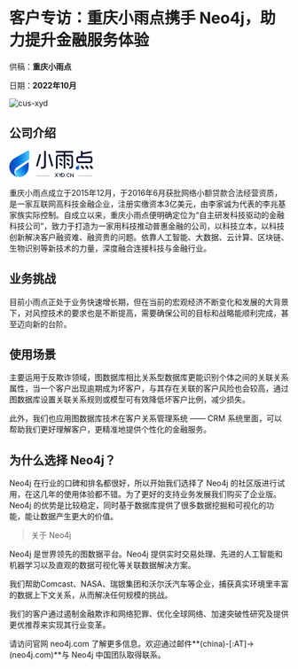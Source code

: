 # 客户专访：重庆小雨点携手 Neo4j，助力提升金融服务体验

供稿：**重庆小雨点**

日期：**2022年10月**

![cus-xyd](cus-interview-xyd/cus-xyd.png)

## 公司介绍

![img](cus-interview-xyd/logo.png)

重庆小雨点成立于2015年12月，于2016年6月获批网络小额贷款合法经营资质，是一家互联网高科技金融企业，注册实缴资本3亿美元，由李家诚为代表的李兆基家族实际控制。自成立以来，重庆小雨点便明确定位为“自主研发科技驱动的金融科技公司”，致力于打造为一家用科技推动普惠金融的公司，以科技立本，以科技创新解决客户融资难、融资贵的问题。依靠人工智能、大数据、云计算、区块链、生物识别等新技术的力量，深度融合连接科技与金融行业。

## 业务挑战

目前小雨点正处于业务快速增长期，但在当前的宏观经济不断变化和发展的大背景下，对风控技术的要求也是不断提高，需要确保公司的目标和战略能顺利完成，甚至迈向新的台阶。

## 使用场景

主要运用于反欺诈领域，图数据库相比关系型数据库更能识别个体之间的关联关系属性，当一个客户出现逾期成为坏客户，与其存在关联的客户风险也会较高，通过图数据库设置关联关系规则或模型可有效降低坏客户比例，减少损失。

此外，我们也应用图数据库技术在客户关系管理系统 —— CRM 系统里面，可以帮助我们更好理解客户，更精准地提供个性化的金融服务。

## 为什么选择 Neo4j？

Neo4j 在行业的口碑和排名都很好，所以开始我们选择了 Neo4j 的社区版进行试用，在这几年的使用体验都不错。为了更好的支持业务发展我们购买了企业版。Neo4j 的优势是比较稳定，同时基于数据库提供了很多数据挖掘和可视化的功能，能让数据产生更大的价值。

> 关于 Neo4j

Neo4j 是世界领先的图数据平台。Neo4j 提供实时交易处理、先进的人工智能和机器学习以及直观的数据可视化等关联数据解决方案。

我们帮助Comcast、NASA、瑞银集团和沃尔沃汽车等企业，捕获真实环境里丰富的数据上下文关系，从而解决任何规模的挑战。

我们的客户通过遏制金融欺诈和网络犯罪、优化全球网络、加速突破性研究及提供更优推荐来实现其行业变革。

请访问官网 neo4j.com 了解更多信息。欢迎通过邮件**(china)-[:AT]->(neo4j.com)**与 Neo4j 中国团队取得联系。